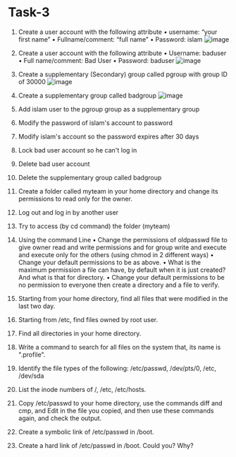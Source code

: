 # Task-3
1. Create a user account with the following attribute
   • username: “your first name”
   • Fullname/comment: “full name”
   • Password: islam
![image](https://github.com/user-attachments/assets/887de470-fb9d-4f48-ae99-9a0b6f7f639f)

2. Create a user account with the following attribute
   • Username: baduser
   • Full name/comment: Bad User
   • Password: baduser
![image](https://github.com/user-attachments/assets/d47784cd-1d0d-44ba-a5e4-7e9659a07037)

3. Create a supplementary (Secondary) group called pgroup with group ID of 30000
![image](https://github.com/user-attachments/assets/0658beac-7b01-496f-b8ed-f5946b970dcd)

4. Create a supplementary group called badgroup
![image](https://github.com/user-attachments/assets/6a1c54b5-0000-4411-873f-3c8381d6a6fe)

5. Add islam user to the pgroup group as a supplementary group
6. Modify the password of islam's account to password
7. Modify islam's account so the password expires after 30 days
8. Lock bad user account so he can't log in
9. Delete bad user account
10. Delete the supplementary group called badgroup
11. Create a folder called myteam in your home directory and change its permissions to read only for the owner.
12. Log out and log in by another user
13. Try to access (by cd command) the folder (myteam)
14. Using the command Line
    • Change the permissions of oldpasswd file to give owner read and write permissions and for group write and execute and execute only for the others (using chmod in 2 different ways)
    • Change your default permissions to be as above.
    • What is the maximum permission a file can have, by default when it is just created? And what is that for directory.
    • Change your default permissions to be no permission to everyone then create a directory and a file to verify.
15. Starting from your home directory, find all files that were modified in the last two day.
16. Starting from /etc, find files owned by root user.
17. Find all directories in your home directory.
18. Write a command to search for all files on the system that, its name is ".profile".
19. Identify the file types of the following: /etc/passwd, /dev/pts/0, /etc, /dev/sda
20. List the inode numbers of /, /etc, /etc/hosts.
21. Copy /etc/passwd to your home directory, use the commands diff and cmp, and Edit in the file you copied, and then use these commands again, and check the output.
22. Create a symbolic link of /etc/passwd in /boot.
23. Create a hard link of /etc/passwd in /boot. Could you? Why?
